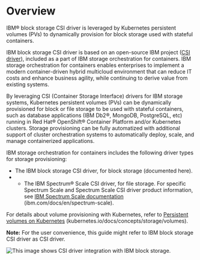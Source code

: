 # Overview

IBM® block storage CSI driver is leveraged by Kubernetes persistent volumes \(PVs\) to dynamically provision for block storage used with stateful containers.

IBM block storage CSI driver is based on an open-source IBM project \([CSI driver](https://github.com/ibm/ibm-block-csi-driver)\), included as a part of IBM storage orchestration for containers. IBM storage orchestration for containers enables enterprises to implement a modern container-driven hybrid multicloud environment that can reduce IT costs and enhance business agility, while continuing to derive value from existing systems.

By leveraging CSI \(Container Storage Interface\) drivers for IBM storage systems, Kubernetes persistent volumes \(PVs\) can be dynamically provisioned for block or file storage to be used with stateful containers, such as database applications \(IBM Db2®, MongoDB, PostgreSQL, etc\) running in Red Hat® OpenShift® Container Platform and/or Kubernetes clusters. Storage provisioning can be fully automatized with additional support of cluster orchestration systems to automatically deploy, scale, and manage containerized applications.

IBM storage orchestration for containers includes the following driver types for storage provisioning:

-   The IBM block storage CSI driver, for block storage \(documented here\).
-   -   The IBM Spectrum® Scale CSI driver, for file storage. For specific Spectrum Scale and Spectrum Scale CSI driver product information, see [IBM Spectrum Scale documentation](https://www.ibm.com/docs/en/spectrum-scale/) (ibm.com/docs/en/spectrum-scale\).

For details about volume provisioning with Kubernetes, refer to [Persistent volumes on Kubernetes](https://kubernetes.io/docs/concepts/storage/volumes/) \(kubernetes.io/docs/concepts/storage/volumes\).

**Note:** For the user convenience, this guide might refer to IBM block storage CSI driver as CSI driver.

![This image shows CSI driver integration with IBM block storage.](k8s_cluster_1.1.0.jpg "Integration of IBM block storage systems and CSI driver in a Kubernetes environment")

